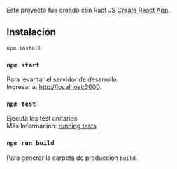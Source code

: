 Este proyecto fue creado con Ract JS
[Create React App](https://github.com/facebook/create-react-app).

## Instalación
```
npm install
```

### `npm start`

Para levantar el servidor de desarrollo.<br>
Ingresar a:  [http://localhost:3000](http://localhost:3000).

### `npm test`

Ejecuta los test unitarios.<br>
Más Información:  [running tests](https://facebook.github.io/create-react-app/docs/running-tests)

### `npm run build`

Para generar la carpeta de producción `build`.<br>